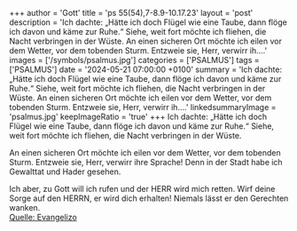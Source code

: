 +++
author = 'Gott'
title = 'ps 55(54),7-8.9-10.17.23'
layout = 'post'
description = 'Ich dachte: „Hätte ich doch Flügel wie eine Taube,  dann flöge ich davon und käme zur Ruhe.“ Siehe, weit fort möchte ich fliehen,  die Nacht verbringen in der Wüste.  An einen sicheren Ort möchte ich eilen vor dem Wetter,  vor dem tobenden Sturm. Entzweie sie, Herr, verwirr ih....'
images = ['/symbols/psalmus.jpg']
categories = ['PSALMUS']
tags = ['PSALMUS']
date = '2024-05-21 07:00:00 +0100'
summary = 'Ich dachte: „Hätte ich doch Flügel wie eine Taube,  dann flöge ich davon und käme zur Ruhe.“ Siehe, weit fort möchte ich fliehen,  die Nacht verbringen in der Wüste.  An einen sicheren Ort möchte ich eilen vor dem Wetter,  vor dem tobenden Sturm. Entzweie sie, Herr, verwirr ih....'
linkedsummaryImage = 'psalmus.jpg'
keepImageRatio = 'true'
+++
Ich dachte: „Hätte ich doch Flügel wie eine Taube, 
dann flöge ich davon und käme zur Ruhe.“
Siehe, weit fort möchte ich fliehen, 
die Nacht verbringen in der Wüste.

An einen sicheren Ort möchte ich eilen vor dem Wetter, 
vor dem tobenden Sturm.
Entzweie sie, Herr, verwirr ihre Sprache! 
Denn in der Stadt habe ich Gewalttat und Hader gesehen.<!--more-->

Ich aber, zu Gott will ich rufen 
und der HERR wird mich retten.
Wirf deine Sorge auf den HERRN, er wird dich erhalten! 
Niemals lässt er den Gerechten wanken.<br> [Quelle: Evangelizo](https://evangeliumtagfuertag.org/DE/gospel)